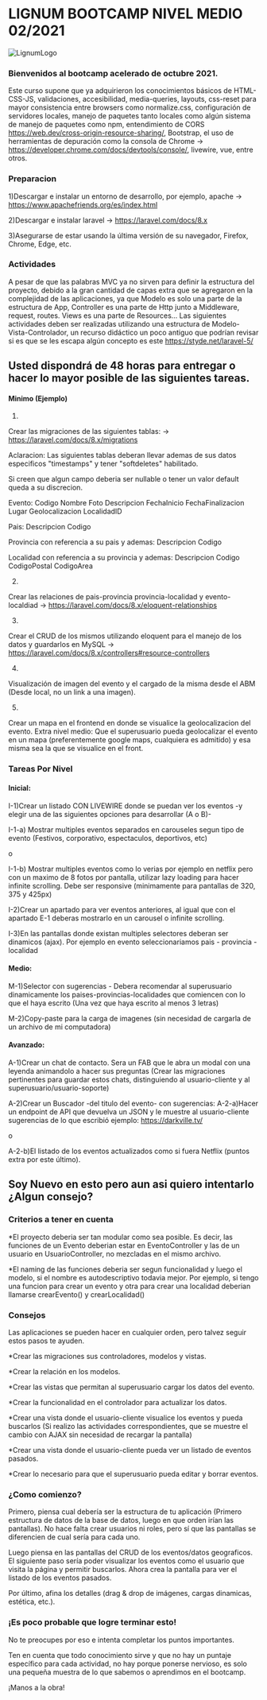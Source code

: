 # LIGNUM BOOTCAMP NIVEL MEDIO 02/2021 #

![LignumLogo](https://user-images.githubusercontent.com/15086662/89939428-5734d100-dbee-11ea-87ac-00d0910adaf5.png)

### Bienvenidos al bootcamp acelerado de octubre 2021.  ###

Este curso supone que ya adquirieron los conocimientos básicos de HTML-CSS-JS, validaciones, accesibilidad, media-queries, layouts, 
css-reset para mayor consistencia entre browsers como normalize.css, configuración de servidores locales, manejo de paquetes tanto locales como algún sistema de manejo de paquetes como npm,
entendimiento de CORS https://web.dev/cross-origin-resource-sharing/, Bootstrap,
el uso de herramientas de depuración como la consola de Chrome -> https://developer.chrome.com/docs/devtools/console/, livewire, vue, entre otros.

### Preparacion ###
1)Descargar e instalar un entorno de desarrollo, por ejemplo, apache -> https://www.apachefriends.org/es/index.html

2)Descargar e instalar laravel -> https://laravel.com/docs/8.x

3)Asegurarse de estar usando la última versión de su navegador, Firefox, Chrome, Edge, etc.

### Actividades ###

A pesar de que las palabras MVC ya no sirven para definir la estructura del proyecto, debido a la gran cantidad de capas extra que se agregaron en la complejidad de las aplicaciones, ya que Modelo es solo
una parte de la estructura de App, Controller es una parte de Http junto a Middleware, request, routes. Views es una parte de Resources...  Las siguientes actividades deben ser realizadas utilizando 
una estructura de Modelo-Vista-Controlador, un recurso didáctico un poco antiguo que podrían revisar si es que se les escapa algún concepto es este https://styde.net/laravel-5/

## Usted dispondrá de 48 horas para entregar o hacer lo mayor posible de las siguientes tareas. ##


#### Minimo (Ejemplo) ####
1)
Crear las migraciones de las siguientes tablas: -> https://laravel.com/docs/8.x/migrations

Aclaracion: Las siguientes tablas deberan llevar ademas de sus datos especificos "timestamps" y tener "softdeletes" habilitado. 

Si creen que algun campo deberia ser nullable o tener un valor default queda a su discrecion.

Evento:
Codigo
Nombre
Foto
Descripcion
FechaInicio
FechaFinalizacion
Lugar
Geolocalizacion
LocalidadID

Pais:
Descripcion
Codigo

Provincia con referencia a su pais y ademas:
Descripcion
Codigo

Localidad con referencia a su provincia y ademas:
Descripcion
Codigo
CodigoPostal
CodigoArea

2)
Crear las relaciones de pais-provincia provincia-localidad y evento-localdiad -> https://laravel.com/docs/8.x/eloquent-relationships

3)
Crear el CRUD de los mismos utilizando eloquent para el manejo de los datos y guardarlos en MySQL -> https://laravel.com/docs/8.x/controllers#resource-controllers

4)
Visualización de imagen del evento y el cargado de la misma desde el ABM (Desde local, no un link a una imagen).

5)
Crear un mapa en el frontend en donde se visualice la geolocalizacion del evento.
Extra nivel medio: Que el superusuario pueda geolocalizar el evento en un mapa (preferentemente google maps, cualquiera es admitido) y esa misma sea la que se visualice en el front.

### Tareas Por Nivel ###
#### Inicial: ####


I-1)Crear un listado CON LIVEWIRE donde se puedan ver los eventos -y elegir una de las siguientes opciones para desarrollar (A o B)-

I-1-a) Mostrar multiples eventos separados en carouseles segun tipo de evento (Festivos, corporativo, espectaculos, deportivos, etc)

o

I-1-b) Mostrar multiples eventos como lo verias por ejemplo en netflix pero con un maximo de 8 fotos por pantalla, utilizar lazy loading para hacer infinite scrolling. Debe ser responsive (minimamente para pantallas de 320, 375 y 425px)

I-2)Crear un apartado para ver eventos anteriores, al igual que con el apartado E-1 deberas mostrarlo en un carousel o infinite scrolling.

I-3)En las pantallas donde existan multiples selectores deberan ser dinamicos (ajax). Por ejemplo en evento seleccionariamos pais - provincia - localidad

#### Medio: ####


M-1)Selector con sugerencias - Debera recomendar al superusuario dinamicamente los paises-provincias-localidades que comiencen con lo que el haya escrito (Una vez que haya escrito al menos 3 letras)

M-2)Copy-paste para la carga de imagenes (sin necesidad de cargarla de un archivo de mi computadora)

#### Avanzado: ####

A-1)Crear un chat de contacto. Sera un FAB que le abra un modal con una leyenda animandolo a hacer sus preguntas (Crear las migraciones pertinentes para guardar estos chats, distinguiendo al usuario-cliente y al superusuario/usuario-soporte)

A-2)Crear un Buscador -del titulo del evento- con sugerencias:
A-2-a)Hacer un endpoint de API que devuelva un JSON y le muestre al usuario-cliente sugerencias de lo que escribió ejemplo: https://darkville.tv/ 

o

A-2-b)El listado de los eventos actualizados como si fuera Netflix (puntos extra por este último).

## Soy Nuevo en esto pero aun asi quiero intentarlo ¿Algun consejo? ##
### Criterios a tener en cuenta ###

*El proyecto deberia ser tan modular como sea posible.
Es decir, las funciones de un Evento deberian estar en EventoController y las de un usuario en UsuarioController, no mezcladas en el mismo archivo.

*El naming de las funciones deberia ser segun funcionalidad y luego el modelo, si el nombre es autodescriptivo todavia mejor.
Por ejemplo, si tengo una funcion para crear un evento y otra para crear una localidad deberian llamarse crearEvento() y crearLocalidad()

### Consejos ###
Las aplicaciones se pueden hacer en cualquier orden, pero talvez seguir estos pasos te ayuden.

*Crear las migraciones sus controladores, modelos y vistas.

*Crear la relación en los modelos.

*Crear las vistas que permitan al superusuario cargar los datos del evento.

*Crear la funcionalidad en el controlador para actualizar los datos.



*Crear una vista donde el usuario-cliente visualice los eventos y pueda buscarlos (Si realizo las actividades correspondientes, que se muestre el cambio con AJAX sin necesidad de recargar la pantalla)

*Crear una vista donde el usuario-cliente pueda ver un listado de eventos pasados.

*Crear lo necesario para que el superusuario pueda editar y borrar eventos.

### ¿Como comienzo? ###

Primero, piensa cual debería ser la estructura de tu aplicación (Primero estructura de datos de la base de datos, luego en que orden irían las pantallas).
No hace falta crear usuarios ni roles, pero sí que las pantallas se diferencien de cual sería para cada uno.

Luego piensa en las pantallas del CRUD de los eventos/datos geograficos.
El siguiente paso sería poder visualizar los eventos como el usuario que visita la página y permitir buscarlos.
Ahora crea la pantalla para ver el listado de los eventos pasados.

Por último, afina los detalles (drag & drop de imágenes, cargas dinamicas, estética, etc.).


### ¡Es poco probable que logre terminar esto! ###
No te preocupes por eso e intenta completar los puntos importantes.

Ten en cuenta que todo conocimiento sirve y que no hay un puntaje específico para cada actividad, no hay porque ponerse nervioso, es solo una pequeña muestra de lo que sabemos o aprendimos
en el bootcamp.

¡Manos a la obra!
